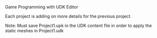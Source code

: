 Game Programming with UDK Editor

Each project is adding on more details for the previous project.

Note: Must save Project1.upk in the UDK content file in order to apply the static meshes in Project1.udk
